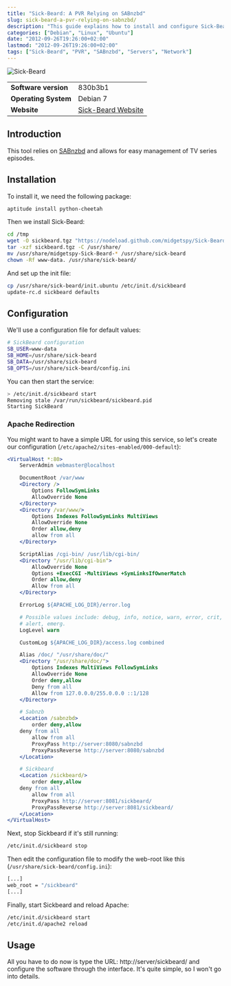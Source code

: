 ```yaml
---
title: "Sick-Beard: A PVR Relying on SABnzbd"
slug: sick-beard-a-pvr-relying-on-sabnzbd/
description: "This guide explains how to install and configure Sick-Beard, a PVR tool that works with SABnzbd to easily manage TV series episodes on Debian systems."
categories: ["Debian", "Linux", "Ubuntu"]
date: "2012-09-26T19:26:00+02:00"
lastmod: "2012-09-26T19:26:00+02:00"
tags: ["Sick-Beard", "PVR", "SABnzbd", "Servers", "Network"]
---
```


![Sick-Beard](../../static/images/sick-beard-logo.avif)


|||
|-|-|
| **Software version** | 830b3b1 |
| **Operating System** | Debian 7 |
| **Website** | [Sick-Beard Website](https://sickbeard.com) |


## Introduction

This tool relies on [SABnzbd](sabnzbd_a_web_interface_for_managing_newsgroups.md) and allows for easy management of TV series episodes.

## Installation

To install it, we need the following package:

```bash
aptitude install python-cheetah
```

Then we install Sick-Beard:

```bash
cd /tmp
wget -O sickbeard.tgz "https://nodeload.github.com/midgetspy/Sick-Beard/tarball/master"
tar -xzf sickbeard.tgz -C /usr/share/
mv /usr/share/midgetspy-Sick-Beard-* /usr/share/sick-beard
chown -Rf www-data. /usr/share/sick-beard/
```

And set up the init file:

```bash
cp /usr/share/sick-beard/init.ubuntu /etc/init.d/sickbeard
update-rc.d sickbeard defaults
```

## Configuration

We'll use a configuration file for default values:

```bash
# SickBeard configuration
SB_USER=www-data
SB_HOME=/usr/share/sick-beard
SB_DATA=/usr/share/sick-beard
SB_OPTS=/usr/share/sick-beard/config.ini
```

You can then start the service:

```bash
> /etc/init.d/sickbeard start
Removing stale /var/run/sickbeard/sickbeard.pid
Starting SickBeard
```

### Apache Redirection

You might want to have a simple URL for using this service, so let's create our configuration (`/etc/apache2/sites-enabled/000-default`):

``` apache hl_lines="50-57"
<VirtualHost *:80>
	ServerAdmin webmaster@localhost

	DocumentRoot /var/www
	<Directory />
		Options FollowSymLinks
		AllowOverride None
	</Directory>
	<Directory /var/www/>
		Options Indexes FollowSymLinks MultiViews
		AllowOverride None
		Order allow,deny
		allow from all
	</Directory>

	ScriptAlias /cgi-bin/ /usr/lib/cgi-bin/
	<Directory "/usr/lib/cgi-bin">
		AllowOverride None
		Options +ExecCGI -MultiViews +SymLinksIfOwnerMatch
		Order allow,deny
		Allow from all
	</Directory>

	ErrorLog ${APACHE_LOG_DIR}/error.log

	# Possible values include: debug, info, notice, warn, error, crit,
	# alert, emerg.
	LogLevel warn

	CustomLog ${APACHE_LOG_DIR}/access.log combined

    Alias /doc/ "/usr/share/doc/"
    <Directory "/usr/share/doc/">
        Options Indexes MultiViews FollowSymLinks
        AllowOverride None
        Order deny,allow
        Deny from all
        Allow from 127.0.0.0/255.0.0.0 ::1/128
    </Directory>

    # Sabnzb
    <Location /sabnzbd>
    	order deny,allow
   	deny from all
    	allow from all
    	ProxyPass http://server:8080/sabnzbd
    	ProxyPassReverse http://server:8080/sabnzbd
    </Location>

    # Sickbeard
    <Location /sickbeard/>
    	order deny,allow
   	deny from all
    	allow from all
    	ProxyPass http://server:8081/sickbeard/
    	ProxyPassReverse http://server:8081/sickbeard/
    </Location>
</VirtualHost>
```

Next, stop Sickbeard if it's still running:

```bash
/etc/init.d/sickbeard stop
```

Then edit the configuration file to modify the web-root like this (`/usr/share/sick-beard/config.ini`):

```bash
[...]
web_root = "/sickbeard"
[...]
```

Finally, start Sickbeard and reload Apache:

```bash
/etc/init.d/sickbeard start
/etc/init.d/apache2 reload
```

## Usage

All you have to do now is type the URL: http://server/sickbeard/ and configure the software through the interface. It's quite simple, so I won't go into details.
